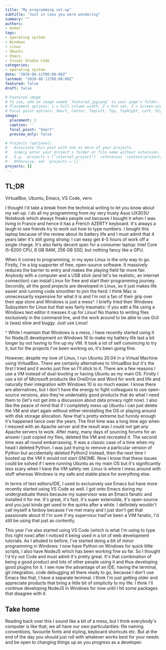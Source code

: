 ```yaml
---
title: "My programming set-up"
subtitle: "Just in case you were wondering"
summary: ""
authors:
- momar
tags:
- operating system
- Windows
- Linux
- Ubuntu 
- Emacs
- Visual Studio Code
categories:
- operating system
date: "2020-08-11T00:00:00Z"
lastmod: "2020-08-11T00:00:00Z"
featured: false
draft: false

# Featured image
# To use, add an image named `featured.jpg/png` to your page's folder.
# Placement options: 1 = Full column width, 2 = Out-set, 3 = Screen-width
# Focal point options: Smart, Center, TopLeft, Top, TopRight, Left, Right, BottomLeft, Bottom, BottomRight
image:
  placement: 2
  caption: ''
  focal_point: "Smart"
  preview_only: false

# Projects (optional).
#   Associate this post with one or more of your projects.
#   Simply enter your project's folder or file name without extension.
#   E.g. `projects = ["internal-project"]` references `content/project/deep-learning/index.md`.
#   Otherwise, set `projects = []`.
projects: []
---
```


## TL;DR
VirtualBox, Ubuntu, Emacs, VS Code, venv

I thought I'd take a break from the technical writing to let you know about my set-up. I do all my programming from my very trusty Asus UX303U Notebook which always freaks people out because I bought it when I was living in France and hence it has a French AZERTY keyboard. It's always a laugh to see friends try to work out how to type numbers. I bought this laptop because of the review about its battery life and I must admit that 4 years later it's still going strong: I can easy get 4-5 hours of work off a single charge. It's also fairly decent spec for a consumer laptop: Intel Core i5-6200 CPU, 8 GB RAM, 256 GB SSD, but nothing fancy like a GPU.

When it comes to programming, in my eyes Linux is the only way to go. Firstly, I'm a big supporter of free, open-source software. It massively reduces the barrier to entry and makes the playing field far more fair. Anybody with a computer and a USB stick (and let's be realistic, an internet connection) can install Linux for free and start their programming journey.  Secondly, all the good projects are developed in Linux, so it just makes life easier and running code smoother to join the herd. I think Mac is unnecessarily expensive for what it is and I'm not a fan of their grip over their app store and Windows is just a mess^. I briefly tried their Windows Subsystem for Linux but that was fairly traumatic: if you edit a file using a Windows text editor it messes it up for Linux! No thanks to writing files exclusively in the command line, and the work around to be able to use GUI is (was) slow and buggy. Just use Linux!

^ While I maintain that Windows is a mess, I have recently started using it for NodeJS development on Windows 10 to make my battery life last a bit longer by not having to fire up my VM. It took a lot of self convincing to try it, but for the projects I've been working on, it's been going fine.

However, despite my love of Linux, I run Ubuntu 20.04 in a Virtual Machine using VirtualBox. There are certainly alternatives to VirtualBox but it's the first I tried and it works just fine so I'll stick to it. There are a few reasons I use a VM instead of dual-booting or having Ubuntu as my main OS. Firstly I use a lot of Microsoft products like OneDrive and Word for work and life and naturally their integration with Windows 10 is so much easier. I know there are alternatives, but I don't have the energy to fight colleagues to use open-source versions, also they're undeniably good products that do what I need them to (let's not get into a discussion about data privacy right now). I also like the peace of mind that if I completely mess up Ubuntu I can just delete the VM and start again without either reinstalling the OS or playing around with disk storage allocation. Now that's pretty extreme but funnily enough it's happened twice over the years. The first time was a long time ago when I messed with an Apache server and the result was I could not get any Apache servers to work. After many, many days of sourcing forums for an answer I just copied my files, deleted the VM and recreated it. The second time was all round embarrassing. It was a classic case of a time when my head I deleted Python. I was just trying to remove a particular version of Python but accidentally deleted Python2 instead, then the next time I booted up the VM it would not start GNOME. Now I know that these issues could be solved if I were running Ubuntu as my main OS but it's significantly less scary when I have the VM safety net. Linux is where I mess around with stuff whereas Windows is my safe and stable place for everything else.

In terms of text editors/IDE, I used to exclusively use Emacs but have more recently started using VS Code as well. I got onto Emacs during my undergraduate thesis because my supervisor was an Emacs fanatic and installed it for me. It's great, it's fast, it's super extensible, it's open-source and you just kinda get used to the quirks after a while. I definitely wouldn't call myself a fanboy because I've met many and I just don't get that passionate about it! I'm sure if my supervisor had've been a VIM fanatic, I'd still be using that just as contently.

This year I've also started using VS Code (which is what I'm using to type this right now) after I noticed it being used in a lot of web development tutorials. As I alluded to before, I've started doing a bit of minor programming in Windows: I now have Python on Windows for quick little scripts, I also have NodeJS which has been working fine so far. So I thought I'd try out Code and must admit it's pretty great. It's that combination of being a good product and lots of other people using it and thus developing good plugins for it. I see now the advantage of an IDE; having the terminal, git integration, code debugging all there ready to go, because I don't use Emacs like that, I have a separate terminal. I think I'm just getting older and appreciate products that bring a little bit of simplicity to my life. I think I'll continue developing NodeJS in Windows for now until I hit some packages that disagree with it.

## Take home
Reading back over this I sound like a bit of a mess, but I think everybody's computer is like that; we all have our own particularities: file naming conventions, favourite fonts and styling, keyboard shortcuts etc. But at the end of the day you should just roll with whatever works best for your needs and be open to changing things up as you progress as a developer.